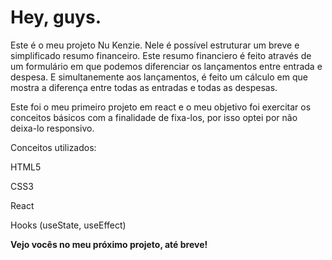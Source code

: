 
<h1>Hey, guys.</h1>


<p>Este é o meu projeto Nu Kenzie. Nele é possível estruturar um breve e simplificado resumo financeiro. Este resumo financiero é feito através de um formulário em que podemos diferenciar os lançamentos entre entrada e despesa. E simultanemente aos lançamentos, é feito um cálculo em que mostra a diferença entre todas as entradas e todas as despesas.
</p>

Este foi o meu primeiro projeto em react e o meu objetivo foi exercitar os conceitos básicos com a finalidade de fixa-los, por isso optei por não deixa-lo responsivo.
<div>
Conceitos utilizados:

<p>HTML5</p> 
<p>CSS3</p>
<p>React</p>
<p>Hooks (useState, useEffect)</p>
<b>Vejo vocês no meu próximo projeto, até breve!</b>
</div>
